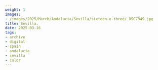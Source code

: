 ```yaml
---
weight: 1
images:
- /images/2025/March/Andalucia/Sevilla/sixteen-o-three/_DSC7349.jpg
title: Sevilla.
date: 2025-03-16
tags:
- archive
- digital
- spain
- andalucia
- sevilla
- color
---
```


